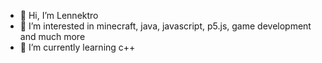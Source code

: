 - 👋 Hi, I’m Lennektro
- 👀 I’m interested in minecraft, java, javascript, p5.js, game development and much more
- 🌱 I’m currently learning c++

<!---
Lennektro-Official/Lennektro-Official is a ✨ special ✨ repository because its `README.md` (this file) appears on your GitHub profile.
You can click the Preview link to take a look at your changes.
--->
